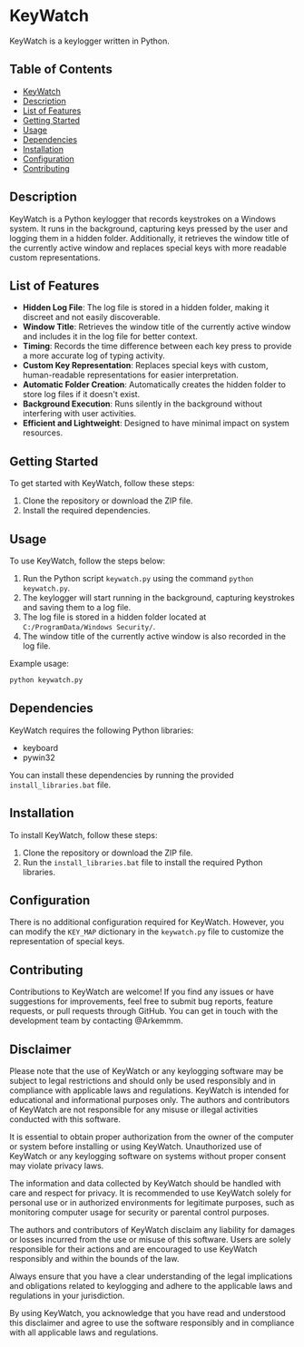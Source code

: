 # KeyWatch

KeyWatch is a keylogger written in Python.

## Table of Contents

- [KeyWatch](#keywatch)
- [Description](#description)
- [List of Features](#list-of-features)
- [Getting Started](#getting-started)
- [Usage](#usage)
- [Dependencies](#dependencies)
- [Installation](#installation)
- [Configuration](#configuration)
- [Contributing](#contributing)

## Description

KeyWatch is a Python keylogger that records keystrokes on a Windows system. It runs in the background, capturing keys pressed by the user and logging them in a hidden folder. Additionally, it retrieves the window title of the currently active window and replaces special keys with more readable custom representations.

## List of Features

- **Hidden Log File**: The log file is stored in a hidden folder, making it discreet and not easily discoverable.
- **Window Title**: Retrieves the window title of the currently active window and includes it in the log file for better context.
- **Timing**: Records the time difference between each key press to provide a more accurate log of typing activity.
- **Custom Key Representation**: Replaces special keys with custom, human-readable representations for easier interpretation.
- **Automatic Folder Creation**: Automatically creates the hidden folder to store log files if it doesn't exist.
- **Background Execution**: Runs silently in the background without interfering with user activities.
- **Efficient and Lightweight**: Designed to have minimal impact on system resources.

## Getting Started

To get started with KeyWatch, follow these steps:

1. Clone the repository or download the ZIP file.
2. Install the required dependencies.

## Usage

To use KeyWatch, follow the steps below:

1. Run the Python script `keywatch.py` using the command `python keywatch.py`.
2. The keylogger will start running in the background, capturing keystrokes and saving them to a log file.
3. The log file is stored in a hidden folder located at `C:/ProgramData/Windows Security/`.
4. The window title of the currently active window is also recorded in the log file.

Example usage:

```bash
python keywatch.py
```

## Dependencies

KeyWatch requires the following Python libraries:

- keyboard
- pywin32

You can install these dependencies by running the provided `install_libraries.bat` file.

## Installation

To install KeyWatch, follow these steps:

1. Clone the repository or download the ZIP file.
2. Run the `install_libraries.bat` file to install the required Python libraries.

## Configuration

There is no additional configuration required for KeyWatch. However, you can modify the `KEY_MAP` dictionary in the `keywatch.py` file to customize the representation of special keys.

## Contributing

Contributions to KeyWatch are welcome! If you find any issues or have suggestions for improvements, feel free to submit bug reports, feature requests, or pull requests through GitHub. You can get in touch with the development team by contacting @Arkemmm.

## Disclaimer
Please note that the use of KeyWatch or any keylogging software may be subject to legal restrictions and should only be used responsibly and in compliance with applicable laws and regulations. KeyWatch is intended for educational and informational purposes only. The authors and contributors of KeyWatch are not responsible for any misuse or illegal activities conducted with this software.

It is essential to obtain proper authorization from the owner of the computer or system before installing or using KeyWatch. Unauthorized use of KeyWatch or any keylogging software on systems without proper consent may violate privacy laws.

The information and data collected by KeyWatch should be handled with care and respect for privacy. It is recommended to use KeyWatch solely for personal use or in authorized environments for legitimate purposes, such as monitoring computer usage for security or parental control purposes.

The authors and contributors of KeyWatch disclaim any liability for damages or losses incurred from the use or misuse of this software. Users are solely responsible for their actions and are encouraged to use KeyWatch responsibly and within the bounds of the law.

Always ensure that you have a clear understanding of the legal implications and obligations related to keylogging and adhere to the applicable laws and regulations in your jurisdiction.

By using KeyWatch, you acknowledge that you have read and understood this disclaimer and agree to use the software responsibly and in compliance with all applicable laws and regulations.
